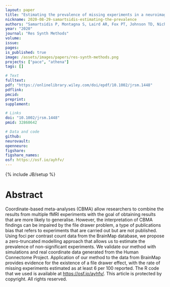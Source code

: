 ```yaml
---
layout: paper
title: "Estimating the prevalence of missing experiments in a neuroimaging meta-analysis"
nickname: 2020-08-29-samartsidis-estimating-the-prevalence
authors: "Samartsidis P, Montagna S, Laird AR, Fox PT, Johnson TD, Nichols TE"
year: "2020"
journal: "Res Synth Methods"
volume:
issue:
pages:
is_published: true
image: /assets/images/papers/res-synth-methods.png
projects: ["pace", "athena"]
tags: []

# Text
fulltext:
pdf: "https://onlinelibrary.wiley.com/doi/epdf/10.1002/jrsm.1448"
pdflink:
pmcid:
preprint:
supplement:

# Links
doi: "10.1002/jrsm.1448"
pmid: 32860642

# Data and code
github:
neurovault:
openneuro:
figshare:
figshare_names:
osf: https://osf.io/ayhfv/
---
```

{% include JB/setup %}

# Abstract

Coordinate-based meta-analyses (CBMA) allow researchers to combine the results from multiple fMRI experiments with the goal of obtaining results that are more likely to generalise. However, the interpretation of CBMA findings can be impaired by the file drawer problem, a type of publications bias that refers to experiments that are carried out but are not published. Using foci per contrast count data from the BrainMap database, we propose a zero-truncated modelling approach that allows us to estimate the prevalence of non-significant experiments. We validate our method with simulations and real coordinate data generated from the Human Connectome Project. Application of our method to the data from BrainMap provides evidence for the existence of a file drawer effect, with the rate of missing experiments estimated as at least 6 per 100 reported. The R code that we used is available at https://osf.io/ayhfv/. This article is protected by copyright. All rights reserved.
